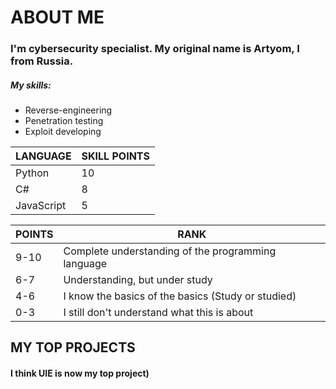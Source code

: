 # ABOUT ME
### I'm cybersecurity specialist. My original name is Artyom, I from Russia.

##### My skills:
- Reverse-engineering
- Penetration testing 
- Exploit developing

| LANGUAGE | SKILL POINTS |
| -------- | ------------ |
| Python | 10 |
| C# | 8 |
| JavaScript | 5 |

| POINTS | RANK |
| ------ | ---- |
| 9-10   | Complete understanding of the programming language |
| 6-7    | Understanding, but under study |
| 4-6    | I know the basics of the basics (Study or studied) |
| 0-3    | I still don't understand what this is about |

## MY TOP PROJECTS

#### I think UIE is now my top project)
